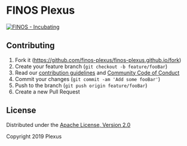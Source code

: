 # FINOS Plexus
[![FINOS - Incubating](https://cdn.jsdelivr.net/gh/finos/contrib-toolbox@master/images/badge-incubating.svg)](https://finosfoundation.atlassian.net/wiki/display/FINOS/Incubating)

## Contributing

1. Fork it (<https://github.com/finos-plexus/finos-plexus.github.io/fork>)
2. Create your feature branch (`git checkout -b feature/fooBar`)
3. Read our [contribution guidelines](.github/CONTRIBUTING.md) and [Community Code of Conduct](https://www.finos.org/code-of-conduct)
4. Commit your changes (`git commit -am 'Add some fooBar'`)
5. Push to the branch (`git push origin feature/fooBar`)
6. Create a new Pull Request

## License

Distributed under the [Apache License, Version 2.0](http://www.apache.org/licenses/LICENSE-2.0)

Copyright 2019 Plexus
